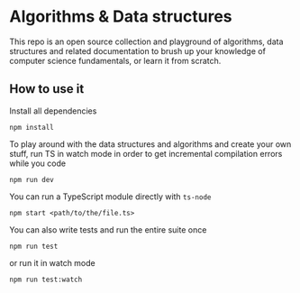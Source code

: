 # Algorithms & Data structures
This repo is an open source collection and playground of algorithms, data structures and related documentation to brush up your knowledge of computer science fundamentals, or learn it from scratch.
## How to use it
Install all dependencies

```
npm install
```

To play around with the data structures and algorithms and create your own stuff, run TS in watch mode in order to get incremental compilation errors while you code

```
npm run dev
```

You can run a TypeScript module directly with `ts-node`

```
npm start <path/to/the/file.ts>
```

You can also write tests and run the entire suite once

```
npm run test
```

or run it in watch mode

```
npm run test:watch
```
